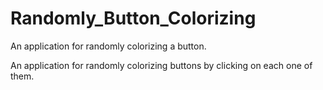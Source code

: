# Randomly_Button_Colorizing
An application for randomly colorizing a button.


An application for randomly colorizing buttons by clicking on each one of them. 
